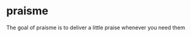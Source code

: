 
<!-- README.md is generated from README.Rmd. Please edit that file -->

# praisme

<!-- badges: start -->
<!-- badges: end -->

The goal of praisme is to deliver a little praise whenever you need them
